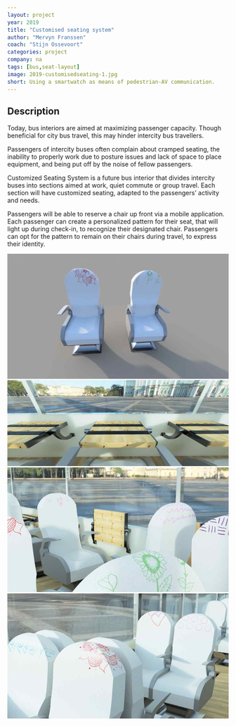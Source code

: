 ```yaml
---
layout: project
year: 2019
title: "Customised seating system"
author: "Mervyn Franssen"
coach: "Stijn Ossevoort"
categories: project
company: na
tags: [bus,seat-layout]
image: 2019-customisedseating-1.jpg
short: Using a smartwatch as means of pedestrian-AV communication.
---
```


## Description
Today, bus interiors are aimed at maximizing passenger capacity. Though beneficial for city bus travel, this may hinder intercity bus travellers.

Passengers of intercity buses often complain about cramped seating, the inability to properly work due to posture issues and lack of space to place equipment, and being put off by the noise of fellow passengers.

Customized Seating System is a future bus interior that divides intercity buses into sections aimed at work, quiet commute or group travel. Each section will have customized seating, adapted to the passengers’ activity and needs.

Passengers will be able to reserve a chair up front via a mobile application. Each passenger can create a personalized pattern for their seat, that will light up during check-in, to recognize their designated chair. Passengers can opt for the pattern to remain on their chairs during travel, to express their identity.

<div class="project-image">
  <img src="/assets/img/2019-customisedseating-2.jpg">
</div>
<div class="project-image">
  <img src="/assets/img/2019-customisedseating-3.jpg">
</div>
<div class="project-image">
  <img src="/assets/img/2019-customisedseating-4.jpg">
</div>
<div class="project-image">
  <img src="/assets/img/2019-customisedseating-5.jpg">
</div>
